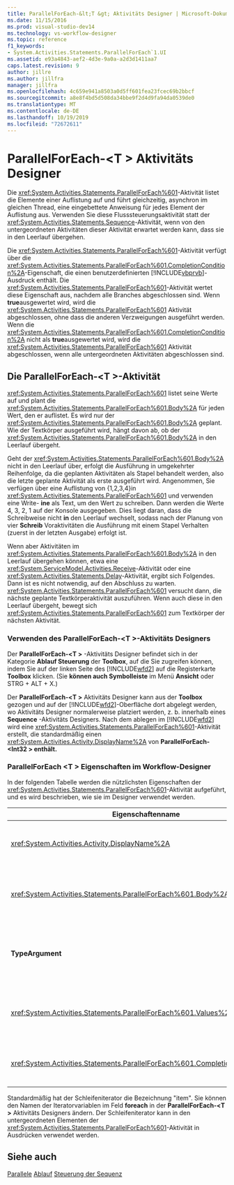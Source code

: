 ```yaml
---
title: ParallelForEach-&lt;T &gt; Aktivitäts Designer | Microsoft-Dokumentation
ms.date: 11/15/2016
ms.prod: visual-studio-dev14
ms.technology: vs-workflow-designer
ms.topic: reference
f1_keywords:
- System.Activities.Statements.ParallelForEach`1.UI
ms.assetid: e93a4843-aef2-4d3e-9a0a-a2d3d1411aa7
caps.latest.revision: 9
author: jillre
ms.author: jillfra
manager: jillfra
ms.openlocfilehash: 4c659e941a8503a0d5ff601fea23fcec69b2bbcf
ms.sourcegitcommit: a8e8f4bd5d508da34bbe9f2d4d9fa94da0539de0
ms.translationtype: MT
ms.contentlocale: de-DE
ms.lasthandoff: 10/19/2019
ms.locfileid: "72672611"
---
```

# <a name="parallelforeachlttgt-activity-designer"></a>ParallelForEach-&lt;T &gt; Aktivitäts Designer
Die <xref:System.Activities.Statements.ParallelForEach%601>-Aktivität listet die Elemente einer Auflistung auf und führt gleichzeitig, asynchron im gleichen Thread, eine eingebettete Anweisung für jedes Element der Auflistung aus. Verwenden Sie diese Flusssteuerungsaktivität statt der <xref:System.Activities.Statements.Sequence>-Aktivität, wenn von den untergeordneten Aktivitäten dieser Aktivität erwartet werden kann, dass sie in den Leerlauf übergehen.

 Die <xref:System.Activities.Statements.ParallelForEach%601>-Aktivität verfügt über die <xref:System.Activities.Statements.ParallelForEach%601.CompletionCondition%2A>-Eigenschaft, die einen benutzerdefinierten [!INCLUDE[vbprvb](../includes/vbprvb-md.md)]-Ausdruck enthält. Die <xref:System.Activities.Statements.ParallelForEach%601>-Aktivität wertet diese Eigenschaft aus, nachdem alle Branches abgeschlossen sind. Wenn **true**ausgewertet wird, wird die <xref:System.Activities.Statements.ParallelForEach%601> Aktivität abgeschlossen, ohne dass die anderen Verzweigungen ausgeführt werden. Wenn die <xref:System.Activities.Statements.ParallelForEach%601.CompletionCondition%2A> nicht als **true**ausgewertet wird, wird die <xref:System.Activities.Statements.ParallelForEach%601> Aktivität abgeschlossen, wenn alle untergeordneten Aktivitäten abgeschlossen sind.

## <a name="the-parallelforeacht-activity"></a>Die ParallelForEach-\<T >-Aktivität
 <xref:System.Activities.Statements.ParallelForEach%601> listet seine Werte auf und plant die <xref:System.Activities.Statements.ParallelForEach%601.Body%2A> für jeden Wert, den er auflistet. Es wird nur der <xref:System.Activities.Statements.ParallelForEach%601.Body%2A> geplant. Wie der Textkörper ausgeführt wird, hängt davon ab, ob der <xref:System.Activities.Statements.ParallelForEach%601.Body%2A> in den Leerlauf übergeht.

 Geht der <xref:System.Activities.Statements.ParallelForEach%601.Body%2A> nicht in den Leerlauf über, erfolgt die Ausführung in umgekehrter Reihenfolge, da die geplanten Aktivitäten als Stapel behandelt werden, also die letzte geplante Aktivität als erste ausgeführt wird. Angenommen, Sie verfügen über eine Auflistung von {1,2,3,4}in <xref:System.Activities.Statements.ParallelForEach%601> und verwenden eine Write- **ine** als Text, um den Wert zu schreiben. Dann werden die Werte 4, 3, 2, 1 auf der Konsole ausgegeben. Dies liegt daran, dass die Schreibweise nicht **in** den Leerlauf wechselt, sodass nach der Planung von vier **Schreib** Voraktivitäten die Ausführung mit einem Stapel Verhalten (zuerst in der letzten Ausgabe) erfolgt ist.

 Wenn aber Aktivitäten im <xref:System.Activities.Statements.ParallelForEach%601.Body%2A> in den Leerlauf übergehen können, etwa eine <xref:System.ServiceModel.Activities.Receive>-Aktivität oder eine <xref:System.Activities.Statements.Delay>-Aktivität, ergibt sich Folgendes. Dann ist es nicht notwendig, auf den Abschluss zu warten. <xref:System.Activities.Statements.ParallelForEach%601> versucht dann, die nächste geplante Textkörperaktivität auszuführen. Wenn auch diese in den Leerlauf übergeht, bewegt sich <xref:System.Activities.Statements.ParallelForEach%601> zum Textkörper der nächsten Aktivität.

### <a name="using-the-parallelforeacht-activity-designer"></a>Verwenden des ParallelForEach-\<T >-Aktivitäts Designers
 Der **ParallelForEach-\<T >** -Aktivitäts Designer befindet sich in der Kategorie **Ablauf Steuerung** der **Toolbox**, auf die Sie zugreifen können, indem Sie auf der linken Seite des [!INCLUDE[wfd2](../includes/wfd2-md.md)] auf die Registerkarte **Toolbox** klicken. (Sie **können auch Symbolleiste** im Menü **Ansicht** oder STRG + ALT + X.)

 Der **ParallelForEach-\<T >** Aktivitäts Designer kann aus der **Toolbox** gezogen und auf der [!INCLUDE[wfd2](../includes/wfd2-md.md)]-Oberfläche dort abgelegt werden, wo Aktivitäts Designer normalerweise platziert werden, z. b. innerhalb eines **Sequence** -Aktivitäts Designers. Nach dem ablegen im [!INCLUDE[wfd2](../includes/wfd2-md.md)] wird eine <xref:System.Activities.Statements.ParallelForEach%601>-Aktivität erstellt, die standardmäßig einen <xref:System.Activities.Activity.DisplayName%2A> von **ParallelForEach-\<Int32 > enthält.**

### <a name="parallelforeacht-properties-in-the-workflow-designer"></a>ParallelForEach \<T > Eigenschaften im Workflow-Designer
 In der folgenden Tabelle werden die nützlichsten Eigenschaften der <xref:System.Activities.Statements.ParallelForEach%601>-Aktivität aufgeführt, und es wird beschrieben, wie sie im Designer verwendet werden.

|Eigenschaftenname|Erforderlich|Verwendung|
|-------------------|--------------|-----------|
|<xref:System.Activities.Activity.DisplayName%2A>|False|Gibt den benutzerfreundlichen Anzeigenamen des Aktivitätsdesigners im Header an. Der Standardwert ist **ParallelForEach \<Int32 >** . Der Wert kann optional im **Eigenschaften** Raster oder direkt im Header des Aktivitäts Designers bearbeitet werden.|
|<xref:System.Activities.Statements.ParallelForEach%601.Body%2A>|False|Die Aktivität, die für jedes Element in der Auflistung ausgeführt werden soll. Wenn Sie die <xref:System.Activities.Statements.ParallelForEach%601.Body%2A>-Aktivität hinzufügen möchten, legen Sie eine Aktivität aus der Toolbox in das Feld **Body** mit dem Hinweis Text "Aktivität hier ablegen" des **ParallelForEach-\<T >** -Aktivitäts Designers ab.|
|**TypeArgument**|True|Der Typ der Elemente in der <xref:System.Activities.Statements.ParallelForEach%601.Values%2A> Auflistung, der durch den generischen Parameter *t*angegeben wird. Standardmäßig ist **TypeArgument** auf **Int32**festgelegt. Um den Typ T im **ParallelForEach-\<T >** Aktivitäts Designer zu ändern, ändern Sie den Wert des Kombinations Felds **TypeArgument** im Eigenschaften Raster.|
|<xref:System.Activities.Statements.ParallelForEach%601.Values%2A>|True|Die Auflistung, deren Elemente durchlaufen werden. Um die <xref:System.Activities.Statements.ParallelForEach%601.Values%2A> festzulegen, geben Sie im Feld **Werte** des **foreach-\<T >** -Aktivitäts Designers im Feld mit dem Hinweis Text "VB-Ausdruck eingeben" oder im Feld " **Werte** " im Fenster " **Eigenschaften** " einen [!INCLUDE[vbprvb](../includes/vbprvb-md.md)] Ausdruck ein.|
|<xref:System.Activities.Statements.ParallelForEach%601.CompletionCondition%2A>||Die Auswertung erfolgt nach Abschluss der einzelnen Iterationen. Ergibt die Auswertung True, werden die geplanten ausstehenden Iterationen abgebrochen. Wenn diese Eigenschaft nicht festgelegt ist, werden alle geplanten Anweisungen bis zur Beendigung ausgeführt.|

 Standardmäßig hat der Schleifeniterator die Bezeichnung "item". Sie können den Namen der Iteratorvariablen im Feld **foreach** in der **ParallelForEach-\<T >** Aktivitäts Designers ändern. Der Schleifeniterator kann in den untergeordneten Elementen der <xref:System.Activities.Statements.ParallelForEach%601>-Aktivität in Ausdrücken verwendet werden.

## <a name="see-also"></a>Siehe auch
 [Parallele](../workflow-designer/parallel-activity-designer.md) [Ablauf](../workflow-designer/sequence-activity-designer.md) [Steuerung der Sequenz](../workflow-designer/control-flow-activity-designers.md)